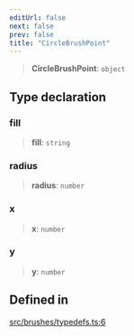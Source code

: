 ```yaml
---
editUrl: false
next: false
prev: false
title: "CircleBrushPoint"
---
```


> **CircleBrushPoint**: `object`

## Type declaration

### fill

> **fill**: `string`

### radius

> **radius**: `number`

### x

> **x**: `number`

### y

> **y**: `number`

## Defined in

[src/brushes/typedefs.ts:6](https://github.com/fabricjs/fabric.js/blob/v6.0.0-rc4/src/brushes/typedefs.ts#L6)
